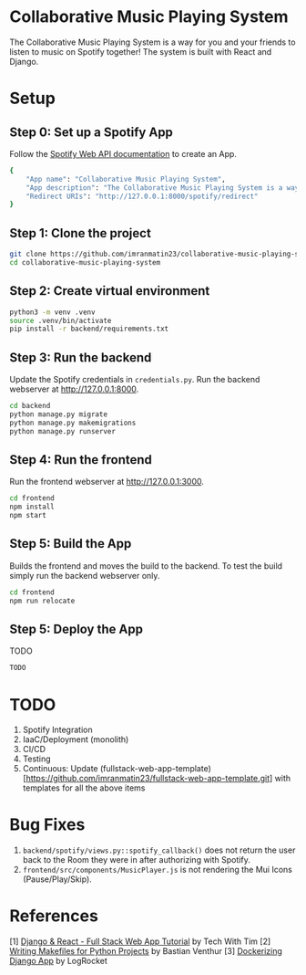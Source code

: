 # Collaborative Music Playing System

The Collaborative Music Playing System is a way for you and your friends to listen to music on Spotify together! The system is built with React and Django.

# Setup

## Step 0: Set up a Spotify App

Follow the [Spotify Web API documentation](https://developer.spotify.com/documentation/web-api) to create an App.

```bash
{
    "App name": "Collaborative Music Playing System",
    "App description": "The Collaborative Music Playing System is a way for you and your friends to listen to music on Spotify together!",
    "Redirect URIs": "http://127.0.0.1:8000/spotify/redirect"
}
```

## Step 1: Clone the project

```bash
git clone https://github.com/imranmatin23/collaborative-music-playing-system.git
cd collaborative-music-playing-system
```

## Step 2: Create virtual environment

```bash
python3 -m venv .venv
source .venv/bin/activate
pip install -r backend/requirements.txt
```

## Step 3: Run the backend

Update the Spotify credentials in `credentials.py`. Run the backend webserver at http://127.0.0.1:8000.

```bash
cd backend
python manage.py migrate
python manage.py makemigrations
python manage.py runserver
```

## Step 4: Run the frontend

Run the frontend webserver at http://127.0.0.1:3000.

```bash
cd frontend
npm install
npm start
```

## Step 5: Build the App

Builds the frontend and moves the build to the backend. To test the build simply run the backend webserver only.

```bash
cd frontend
npm run relocate
```

## Step 5: Deploy the App

TODO

```bash
TODO
```

# TODO

1. Spotify Integration
2. IaaC/Deployment (monolith)
3. CI/CD
4. Testing
5. Continuous: Update (fullstack-web-app-template)[https://github.com/imranmatin23/fullstack-web-app-template.git] with templates for all the above items

# Bug Fixes

1. `backend/spotify/views.py::spotify_callback()` does not return the user back to the Room they were in after authorizing with Spotify.
2. `frontend/src/components/MusicPlayer.js` is not rendering the Mui Icons (Pause/Play/Skip).

# References

[1] [Django & React - Full Stack Web App Tutorial](https://youtube.com/playlist?list=PLzMcBGfZo4-kCLWnGmK0jUBmGLaJxvi4j) by Tech With Tim
[2] [Writing Makefiles for Python Projects](https://venthur.de/2021-03-31-python-makefiles.html) by Bastian Venthur
[3] [Dockerizing Django App](https://blog.logrocket.com/dockerizing-django-app/) by LogRocket
